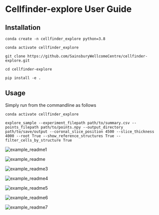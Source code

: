 # Cellfinder-explore User Guide

## Installation


```conda create -n cellfinder_explore python=3.8```

```conda activate cellfinder_explore```

```git clone https://github.com/SainsburyWellcomeCentre/cellfinder-explore.git```

```cd cellfinder-explore```

```pip install -e .```

## Usage

Simply run from the commandline as follows

```conda activate cellfinder_explore```

```explore_sample --experiment_filepath path/to/summary.csv --points_filepath path/to/points.npy --output_directory path/to/save/output --coronal_slice_position 4500 --slice_thickness 4000 --root True --show_reference_structures True --filter_cells_by_structure True```

![example_readme1](https://user-images.githubusercontent.com/12136220/159718609-3936a211-4a8b-4ccd-a1fd-4d709c0c7202.png)

![example_readme](https://user-images.githubusercontent.com/12136220/159717814-c0e967cb-6e23-4297-8313-8cdc8e34fff0.png)

![example_readme3](https://user-images.githubusercontent.com/12136220/159720896-135113c6-a46d-4240-8545-27fbe8cad504.png)

![example_readme4](https://user-images.githubusercontent.com/12136220/159721409-981546df-332c-41f2-a14b-813b982ed513.png)

![example_readme5](https://user-images.githubusercontent.com/12136220/159723470-bdd02233-3200-4370-a13f-8737896bc579.png)

![example_readme6](https://user-images.githubusercontent.com/12136220/159723484-ace4024b-fd6a-4500-9a66-e846fb76214c.png)

![example_readme7](https://user-images.githubusercontent.com/12136220/159724475-2722f311-633a-4c45-baed-14c04f9a6212.png)
